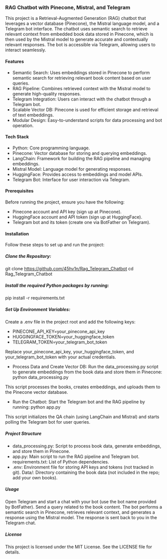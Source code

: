 ### RAG Chatbot with Pinecone, Mistral, and Telegram

This project is a Retrieval-Augmented Generation (RAG) chatbot that leverages a vector database (Pinecone), the Mistral language model, and a Telegram bot interface. The chatbot uses semantic search to retrieve relevant context from embedded book data stored in Pinecone, which is then used by the Mistral model to generate accurate and contextually relevant responses. The bot is accessible via Telegram, allowing users to interact seamlessly.

#### Features

- Semantic Search: Uses embeddings stored in Pinecone to perform semantic search for retrieving relevant book content based on user queries.
- RAG Pipeline: Combines retrieved context with the Mistral model to generate high-quality responses.
- Telegram Integration: Users can interact with the chatbot through a Telegram bot.
- Scalable Vector DB: Pinecone is used for efficient storage and retrieval of text embeddings.
- Modular Design: Easy-to-understand scripts for data processing and bot operation.

#### Tech Stack

- Python: Core programming language.
- Pinecone: Vector database for storing and querying embeddings.
- LangChain: Framework for building the RAG pipeline and managing embeddings.
- Mistral Model: Language model for generating responses.
- HuggingFace: Provides access to embeddings and model APIs.
- Telegram Bot: Interface for user interaction via Telegram.

#### Prerequisites

Before running the project, ensure you have the following:
- Pinecone account and API key (sign up at Pinecone).
- HuggingFace account and API token (sign up at HuggingFace).
- Telegram bot and its token (create one via BotFather on Telegram).

#### Installation

Follow these steps to set up and run the project:

##### Clone the Repository:

git clone https://github.com/45hv1n/Rag_Telegram_Chatbot
cd Rag_Telegram_Chatbot

##### Install the required Python packages by running:

pip install -r requirements.txt

##### Set Up Environment Variables:

Create a .env file in the project root and add the following keys:
- PINECONE_API_KEY=your_pinecone_api_key
- HUGGINGFACE_TOKEN=your_huggingface_token
- TELEGRAM_TOKEN=your_telegram_bot_token

Replace your_pinecone_api_key, your_huggingface_token, and your_telegram_bot_token with your actual credentials.

- Process Data and Create Vector DB: Run the data_processing.py script to generate embeddings from the book data and store them in Pinecone:
python data_processing.py

This script processes the books, creates embeddings, and uploads them to the Pinecone vector database.

- Run the Chatbot: Start the Telegram bot and the RAG pipeline by running:
python app.py

This script initializes the QA chain (using LangChain and Mistral) and starts polling the Telegram bot for user queries.

##### Project Structure

- data_processing.py: Script to process book data, generate embeddings, and store them in Pinecone.
- app.py: Main script to run the RAG pipeline and Telegram bot.
requirements.txt: List of Python dependencies.
- .env: Environment file for storing API keys and tokens (not tracked in git).
Data/: Directory containing the book data (not included in the repo; add your own books).

##### Usage

Open Telegram and start a chat with your bot (use the bot name provided by BotFather).
Send a query related to the book content.
The bot performs a semantic search in Pinecone, retrieves relevant context, and generates a response using the Mistral model.
The response is sent back to you in the Telegram chat.

##### License

This project is licensed under the MIT License. See the LICENSE file for details.

